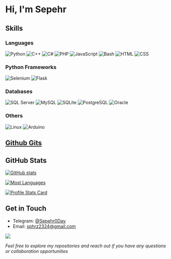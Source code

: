 # Hi, I'm Sepehr

## Skills
### Languages
![Python](https://img.shields.io/badge/Python-3776AB?style=for-the-badge&logo=python&logoColor=F7DF1E)
![C++](https://img.shields.io/badge/C++-000000?style=for-the-badge&logo=c%2B%2B&logoColor=white)
![C#](https://img.shields.io/badge/C%23-239120?style=for-the-badge&logo=c-sharp&logoColor=white)
![PHP](https://img.shields.io/badge/PHP-777BB4?style=for-the-badge&logo=php&logoColor=white)
![JavaScript](https://img.shields.io/badge/JavaScript-F7DF1E?style=for-the-badge&logo=javascript&logoColor=black)
![Bash](https://img.shields.io/badge/Bash-4EAA25?style=for-the-badge&logo=gnu-bash&logoColor=white)
![HTML](https://img.shields.io/badge/HTML5-E34F26?style=for-the-badge&logo=html5&logoColor=white)
![CSS](https://img.shields.io/badge/CSS-1572B6?style=for-the-badge&logo=css3&logoColor=white)

### Python Frameworks
![Selenium](https://img.shields.io/badge/Selenium-43B02A?style=for-the-badge&logo=selenium&logoColor=white)
![Flask](https://img.shields.io/badge/Flask-000000?style=for-the-badge&logo=flask&logoColor=white)

### Databases
![SQL Server](https://img.shields.io/badge/SQL_Server-CC2927?style=for-the-badge&logo=microsoft-sql-server&logoColor=white)
![MySQL](https://img.shields.io/badge/MySQL-4479A1?style=for-the-badge&logo=mysql&logoColor=white)
![SQLite](https://img.shields.io/badge/SQLite-003B57?style=for-the-badge&logo=sqlite&logoColor=white)
![PostgreSQL](https://img.shields.io/badge/PostgreSQL-336791?style=for-the-badge&logo=postgresql&logoColor=white)
![Oracle](https://img.shields.io/badge/Oracle-F80000?style=for-the-badge&logo=oracle&logoColor=black)

### Others
![Linux](https://img.shields.io/badge/Linux-FCC624?style=for-the-badge&logo=linux&logoColor=black)
![Arduino](https://img.shields.io/badge/Arduino-00979D?style=for-the-badge&logo=arduino&logoColor=white)

## <a href="https://gist.github.com/Sepehr0Day">Github Gits</a>

## GitHub Stats
[![GitHub stats](https://github-readme-stats.vercel.app/api?username=Sepehr0day&show_icons=true&theme=dark)](https://github.com/Sepehr0Day/Sepehr0Day)

[![Most Languages](https://github-readme-stats.vercel.app/api/top-langs?username=sepehr0day&show_icons=true&locale=en&layout=compact&theme=dark)](https://github.com/Sepehr0Day/Sepehr0Day)

[![Profile Stats Card](https://github-readme-streak-stats.herokuapp.com/?user=sepehr0day&&theme=dark)](https://github.com/Sepehr0Day/Sepehr0Day)

## Get in Touch
- Telegram: [@Sepehr0Day](https://t.me/Sepehr0Day)
- Email: [sphrz2324@gmail.com](mailto:sphrz2324@gmail.com)

<a href="https://github.com/antonkomarev/github-profile-views-counter">
    <img src="https://komarev.com/ghpvc/?username=Sepehr0Day&style=for-the-badge">
</a>


*Feel free to explore my repositories and reach out if you have any questions or collaboration opportunities*

